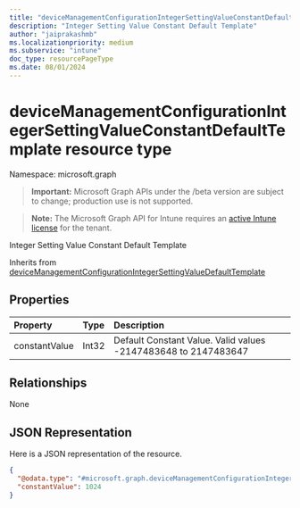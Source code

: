```yaml
---
title: "deviceManagementConfigurationIntegerSettingValueConstantDefaultTemplate resource type"
description: "Integer Setting Value Constant Default Template"
author: "jaiprakashmb"
ms.localizationpriority: medium
ms.subservice: "intune"
doc_type: resourcePageType
ms.date: 08/01/2024
---
```


# deviceManagementConfigurationIntegerSettingValueConstantDefaultTemplate resource type

Namespace: microsoft.graph

> **Important:** Microsoft Graph APIs under the /beta version are subject to change; production use is not supported.

> **Note:** The Microsoft Graph API for Intune requires an [active Intune license](https://go.microsoft.com/fwlink/?linkid=839381) for the tenant.

Integer Setting Value Constant Default Template


Inherits from [deviceManagementConfigurationIntegerSettingValueDefaultTemplate](../resources/intune-deviceconfigv2-devicemanagementconfigurationintegersettingvaluedefaulttemplate.md)

## Properties
|Property|Type|Description|
|:---|:---|:---|
|constantValue|Int32|Default Constant Value. Valid values -2147483648 to 2147483647|

## Relationships
None

## JSON Representation
Here is a JSON representation of the resource.
<!-- {
  "blockType": "resource",
  "@odata.type": "microsoft.graph.deviceManagementConfigurationIntegerSettingValueConstantDefaultTemplate"
}
-->
``` json
{
  "@odata.type": "#microsoft.graph.deviceManagementConfigurationIntegerSettingValueConstantDefaultTemplate",
  "constantValue": 1024
}
```
